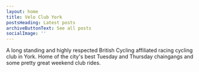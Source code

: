 ```yaml
---
layout: home
title: Velo Club York
postsHeading: Latest posts
archiveButtonText: See all posts
socialImage: ''
---
```

A long standing and highly respected British Cycling affiliated racing cycling club in York. Home of the city's best Tuesday and Thursday chaingangs and some pretty great weekend club rides.
